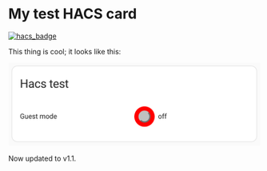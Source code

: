 # My test HACS card

[![hacs_badge](https://img.shields.io/badge/HACS-Custom-41BDF5.svg?style=for-the-badge)](https://github.com/hacs/integration)

This thing is cool; it looks like this:

![card](card.png)

Now updated to v1.1.
